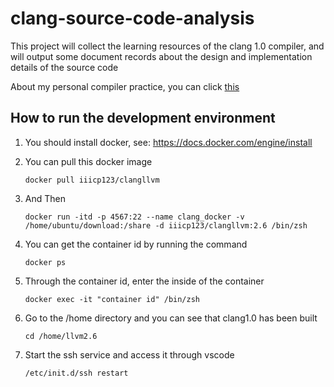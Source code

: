# clang-source-code-analysis
This project will collect the learning resources of the clang 1.0 compiler, and will output some document records about the design and implementation details of the source code

About my personal compiler practice, you can click [this][1]

## How to run the development environment

1.  You should install docker, see: https://docs.docker.com/engine/install

2. You can pull this docker image
    ```
    docker pull iiicp123/clangllvm
    ```

3. And Then
   ```
   docker run -itd -p 4567:22 --name clang_docker -v /home/ubuntu/download:/share -d iiicp123/clangllvm:2.6 /bin/zsh
   ```
4. You can get the container id by running the command 
   ```
   docker ps
   ``` 
5. Through the container id, enter the inside of the container 
   ```
   docker exec -it "container id" /bin/zsh
   ``` 
6. Go to the /home directory and you can see that clang1.0 has been built 
    ```
    cd /home/llvm2.6
    ```

7. Start the ssh service and access it through vscode 
    ```
    /etc/init.d/ssh restart
    ```

[1]: https://github.com/iiicp/lcc
